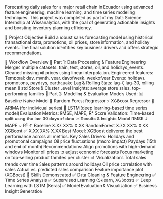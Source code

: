 Forecasting daily sales for a major retail chain in Ecuador using advanced feature engineering, machine learning, and time series modeling techniques. This project was completed as part of my Data Science Internship at Wiseanalytics, with the goal of generating actionable insights and boosting inventory planning efficiency.

📌 Project Objective
Build a robust sales forecasting model using historical transactional data, promotions, oil prices, store information, and holiday events. The final solution identifies key business drivers and offers strategic recommendations.

🔄 Workflow Overview
🔹 Part 1: Data Processing & Feature Engineering
Merged multiple datasets: train, test, stores, oil, and holidays_events.
Cleaned missing oil prices using linear interpolation.
Engineered features:
Temporal: day, month, year, dayofweek, weekofyear
Events: holidays, promotions, paydays, earthquake
Lag & Rolling Stats: lag-7, lag-30, rolling mean & std
Store & Cluster Level Insights: average store sales, top-performing families
🔹 Part 2: Modeling & Evaluation
Models Used:
📊 Baseline Naïve Model
🌲 Random Forest Regressor
⚡ XGBoost Regressor
🔁 ARIMA (for individual series)
🤖 LSTM (deep learning-based time series model)
Evaluation Metrics: RMSE, MAPE, R² Score
Validation: Time-based split using the last 30 days of data
📈 Results & Insights
Model	RMSE ↓	MAPE ↓	R² ↑
Baseline	X.XX	XX%	X.XX
RandomForest	X.XX	XX%	X.XX
XGBoost ✅	X.XX	XX%	X.XX
Best Model: XGBoost delivered the best performance across all metrics.
Key Sales Drivers:
Holidays and promotional campaigns
Oil price fluctuations (macro impact)
Paydays (15th and end of month)
Recommendations:
Align promotions with high-demand windows
Monitor oil prices to adjust economic forecasts
Focus marketing on top-selling product families per cluster
📊 Visualizations
Total sales trends over time
Sales patterns around holidays
Oil price correlation with sales
Actual vs. predicted sales comparison
Feature importance plot (XGBoost)
🧠 Skills Demonstrated
✅ Data Cleaning & Feature Engineering
✅ Time Series Analysis
✅ Supervised Learning (Sklearn, XGBoost)
✅ Deep Learning with LSTM (Keras)
✅ Model Evaluation & Visualization
✅ Business Insight Generation
